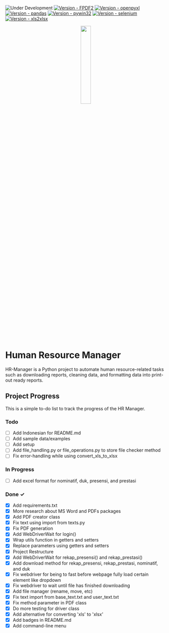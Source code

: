 ![Under Development](https://img.shields.io/badge/under-development-yellow?style=for-the-badge)
[![Version - FPDF2](https://img.shields.io/badge/FPDF2-2.7.6-teal?style=for-the-badge&logo=python)](https://pypi.org/project/fpdf2/)
[![Version - openpyxl](https://img.shields.io/badge/openpyxl-3.1.2-teal?style=for-the-badge&logo=python)](https://pypi.org/project/openpyxl/)
[![Version - pandas](https://img.shields.io/badge/pandas-2.1.4-teal?style=for-the-badge&logo=python)](https://pypi.org/project/pandas/)
[![Version - pywin32](https://img.shields.io/badge/pywin32-306-teal?style=for-the-badge&logo=python)](https://pypi.org/project/pywin32/)
[![Version - selenium](https://img.shields.io/badge/selenium-4.16.0-teal?style=for-the-badge&logo=python)](https://pypi.org/project/selenium/)
[![Version - xls2xlsx](https://img.shields.io/badge/xls2xlsx-0.2.0-teal?style=for-the-badge&logo=python)](https://pypi.org/project/xls2xlsx/)

<div align="center">
    <a href="https://commons.wikimedia.org/wiki/File:Coat_of_arms_of_Yogyakarta.svg">
        <img src="https://upload.wikimedia.org/wikipedia/commons/b/b8/Coat_of_arms_of_Yogyakarta.svg" width=25% height=25%>
    </a>
</div>

# Human Resource Manager

HR-Manager is a Python project to automate human resource-related tasks such as downloading reports, cleaning data, and formatting data into print-out ready reports.


## Project Progress

This is a simple to-do list to track the progress of the HR Manager.

### Todo

- [ ] Add Indonesian for README.md
- [ ] Add sample data/examples
- [ ] Add setup
- [ ] Add file_handling.py or file_operations.py to store file checker method
- [ ] Fix error-handling while using convert_xls_to_xlsx

### In Progress

- [ ] Add excel format for nominatif, duk, presensi, and prestasi

### Done ✓

- [x] Add requirements.txt
- [x] More research about MS Word and PDFs packages
- [x] Add PDF creator class
- [x] Fix text using import from texts.py
- [x] Fix PDF generation
- [x] Add WebDriverWait for login()
- [x] Wrap utils function in getters and setters
- [x] Replace parameters using getters and setters
- [x] Project Restructure
- [x] Add WebDriverWait for rekap_presensi() and rekap_prestasi()
- [x] Add download method for rekap_presensi, rekap_prestasi, nominatif, and duk
- [x] Fix webdriver for being to fast before webpage fully load certain element like dropdown
- [x] Fix webdriver to wait until file has finished downloading
- [x] Add file manager (rename, move, etc)
- [x] Fix text import from base_text.txt and user_text.txt
- [x] Fix method parameter in PDF class
- [x] Do more testing for driver class
- [x] Add alternative for converting 'xls' to 'xlsx'
- [x] Add badges in README.md
- [x] Add command-line menu
